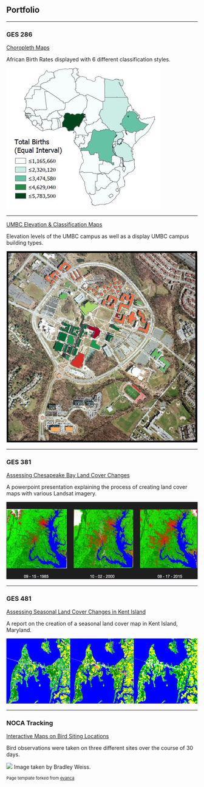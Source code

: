 ## Portfolio

---

### GES 286 

[Choropleth Maps](/projects/project1)

African Birth Rates displayed with 6 different classification styles. 

[<img src="images/choropleth.JPG?raw=true"/>](/projects/project1)

---
[UMBC Elevation & Classification Maps](/projects/project2)

Elevation levels of the UMBC campus as well as a display UMBC campus building types.

[<img src="images/class286.JPG?raw=true"/>](/projects/project2)

---

### GES 381

[Assessing Chesapeake Bay Land Cover Changes](/projects/project3)

A powerpoint presentation explaining the process of creating land cover maps with various Landsat imagery.

[<img src="images/chesapeake_landcover_changes.JPG?raw=true"/>](/projects/project3)

---

### GES 481

[Assessing Seasonal Land Cover Changes in Kent Island](/projects/project4)

A report on the creation of a seasonal land cover map in Kent Island, Maryland. 

[<img src="images/KentIsland.PNG?raw=true"/>](/projects/project4)

---

### NOCA Tracking

[Interactive Maps on Bird Siting Locations](/qgis2web_2020_02_17-23_11_02_383213)

Bird observations were taken on three different sites over the course of 30 days.  

[<img src="../images/Cardi.jpg?raw=true"/>](/qgis2web_2020_02_17-23_11_02_383213)
Image taken by Bradley Weiss.

<p style="font-size:11px">Page template forked from <a href="https://github.com/evanca/quick-portfolio">evanca</a></p>
<!-- Remove above link if you don't want to attibute -->
